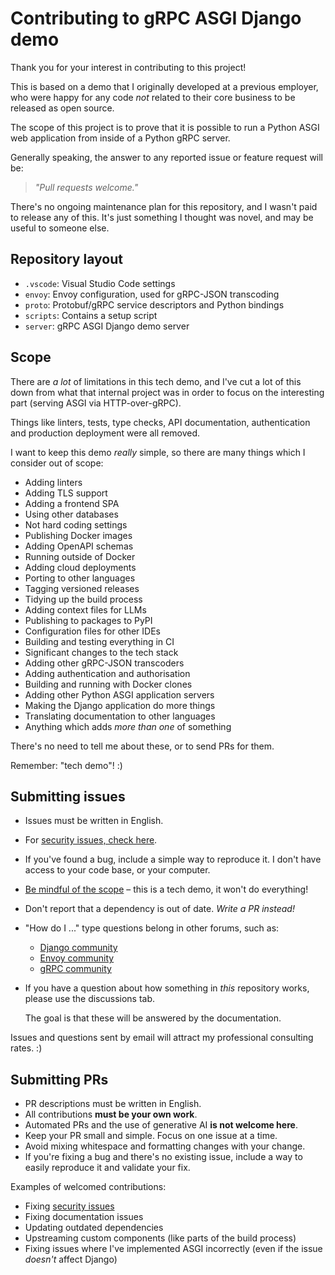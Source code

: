 # Contributing to gRPC ASGI Django demo

Thank you for your interest in contributing to this project!

This is based on a demo that I originally developed at a previous employer, who
were happy for any code _not_ related to their core business to be released as
open source.

The scope of this project is to prove that it is possible to run a Python ASGI
web application from inside of a Python gRPC server.

Generally speaking, the answer to any reported issue or feature request will be:

> _"Pull requests welcome."_

There's no ongoing maintenance plan for this repository, and I wasn't paid to
release any of this. It's just something I thought was novel, and may be useful
to someone else.

## Repository layout

- `.vscode`: Visual Studio Code settings
- `envoy`: Envoy configuration, used for gRPC-JSON transcoding
- `proto`: Protobuf/gRPC service descriptors and Python bindings
- `scripts`: Contains a setup script
- `server`: gRPC ASGI Django demo server

## Scope

There are _a lot_ of limitations in this tech demo, and I've cut a lot of this
down from what that internal project was in order to focus on the interesting
part (serving ASGI via HTTP-over-gRPC).

Things like linters, tests, type checks, API documentation, authentication and
production deployment were all removed.

I want to keep this demo _really_ simple, so there are many things which I
consider out of scope:

- Adding linters
- Adding TLS support
- Adding a frontend SPA
- Using other databases
- Not hard coding settings
- Publishing Docker images
- Adding OpenAPI schemas
- Running outside of Docker
- Adding cloud deployments
- Porting to other languages
- Tagging versioned releases
- Tidying up the build process
- Adding context files for LLMs
- Publishing to packages to PyPI
- Configuration files for other IDEs
- Building and testing everything in CI
- Significant changes to the tech stack
- Adding other gRPC-JSON transcoders
- Adding authentication and authorisation
- Building and running with Docker clones
- Adding other Python ASGI application servers
- Making the Django application do more things
- Translating documentation to other languages
- Anything which adds _more than one_ of something

There's no need to tell me about these, or to send PRs for them.

Remember: "tech demo"! :)

## Submitting issues

- Issues must be written in English.

- For [security issues, check here](./SECURITY.md).

- If you've found a bug, include a simple way to reproduce it. I don't have
  access to your code base, or your computer.

- [Be mindful of the scope](#scope) – this is a tech demo, it won't do
  everything!

- Don't report that a dependency is out of date. _Write a PR instead!_

- "How do I ..." type questions belong in other forums, such as:

  - [Django community][django]
  - [Envoy community][envoy]
  - [gRPC community][grpc]

- If you have a question about how something in _this_ repository works, please
  use the discussions tab.

  The goal is that these will be answered by the documentation.

Issues and questions sent by email will attract my professional consulting
rates. :)

## Submitting PRs

- PR descriptions must be written in English.
- All contributions **must be your own work**.
- Automated PRs and the use of generative AI **is not welcome here**.
- Keep your PR small and simple. Focus on one issue at a time.
- Avoid mixing whitespace and formatting changes with your change.
- If you're fixing a bug and there's no existing issue, include a way to easily
  reproduce it and validate your fix.

Examples of welcomed contributions:

- Fixing [security issues](./SECURITY.md)
- Fixing documentation issues
- Updating outdated dependencies
- Upstreaming custom components (like parts of the build process)
- Fixing issues where I've implemented ASGI incorrectly (even if the issue
  _doesn't_ affect Django)

[django]: https://www.djangoproject.com/community/
[envoy]: https://www.envoyproxy.io/community
[grpc]: https://grpc.io/community/

